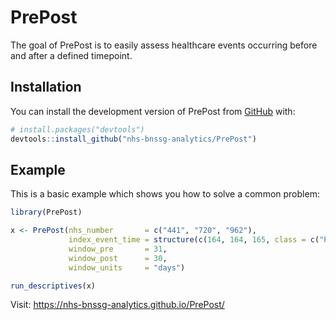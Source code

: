 
<!-- README.md is generated from README.Rmd. Please edit that file -->

# PrePost

<!-- badges: start -->
<!-- badges: end -->

The goal of PrePost is to easily assess healthcare events occurring
before and after a defined timepoint.

## Installation

You can install the development version of PrePost from
[GitHub](https://github.com/) with:

``` r
# install.packages("devtools")
devtools::install_github("nhs-bnssg-analytics/PrePost")
```

## Example

This is a basic example which shows you how to solve a common problem:

``` r
library(PrePost)

x <- PrePost(nhs_number       = c("441", "720", "962"),
             index_event_time = structure(c(164, 164, 165, class = c("POSIXct",  "POSIXt"), tzone = "GMT")),
             window_pre       = 31,
             window_post      = 30, 
             window_units     = "days")

run_descriptives(x)
```

Visit: <https://nhs-bnssg-analytics.github.io/PrePost/>
